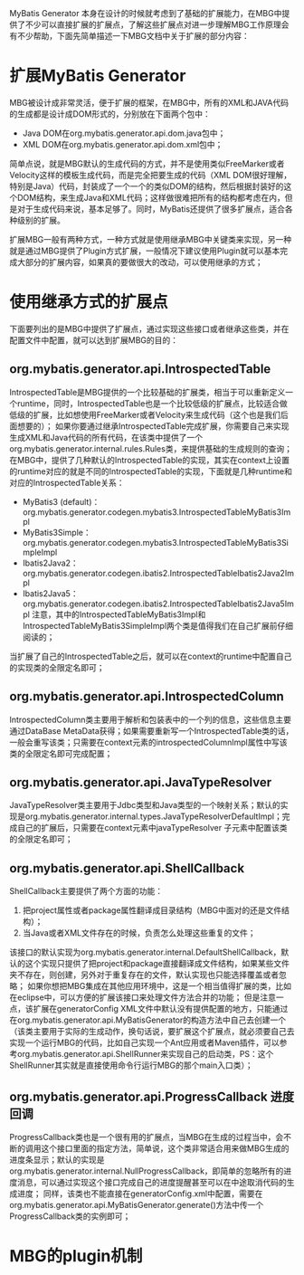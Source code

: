 



MyBatis Generator 本身在设计的时候就考虑到了基础的扩展能力，在MBG中提供了不少可以直接扩展的扩展点，了解这些扩展点对进一步理解MBG工作原理会有不少帮助，下面先简单描述一下MBG文档中关于扩展的部分内容：

# 扩展MyBatis Generator

MBG被设计成非常灵活，便于扩展的框架，在MBG中，所有的XML和JAVA代码的生成都是设计成DOM形式的，分别放在下面两个包中：

- Java DOM在org.mybatis.generator.api.dom.java包中；
- XML DOM在org.mybatis.generator.api.dom.xml包中；

简单点说，就是MBG默认的生成代码的方式，并不是使用类似FreeMarker或者Velocity这样的模板生成代码，而是完全把要生成的代码（XML DOM很好理解，特别是Java）代码，封装成了一个一个的类似DOM的结构，然后根据封装好的这个DOM结构，来生成Java和XML代码；这样做很难把所有的结构都考虑在内，但是对于生成代码来说，基本足够了。同时，MyBatis还提供了很多扩展点，适合各种级别的扩展。

扩展MBG一般有两种方式，一种方式就是使用继承MBG中关键类来实现，另一种就是通过MBG提供了Plugin方式扩展，一般情况下建议使用Plugin就可以基本完成大部分的扩展内容，如果真的要做很大的改动，可以使用继承的方式；

# 使用继承方式的扩展点

下面要列出的是MBG中提供了扩展点，通过实现这些接口或者继承这些类，并在配置文件中配置，就可以达到扩展MBG的目的：

## org.mybatis.generator.api.IntrospectedTable

IntrospectedTable是MBG提供的一个比较基础的扩展类，相当于可以重新定义一个runtime，同时，IntrospectedTable也是一个比较低级的扩展点，比较适合做低级的扩展，比如想使用FreeMarker或者Velocity来生成代码（这个也是我们后面想要的）；
如果你要通过继承IntrospectedTable完成扩展，你需要自己来实现生成XML和Java代码的所有代码，在该类中提供了一个org.mybatis.generator.internal.rules.Rules类，来提供基础的生成规则的查询；
 在MBG中，提供了几种默认的IntrospectedTable的实现，其实在context上设置的runtime对应的就是不同的IntrospectedTable的实现，下面就是几种runtime和对应的IntrospectedTable关系：

- MyBatis3 (default)：org.mybatis.generator.codegen.mybatis3.IntrospectedTableMyBatis3Impl
- MyBatis3Simple：
   org.mybatis.generator.codegen.mybatis3.IntrospectedTableMyBatis3SimpleImpl
- Ibatis2Java2：org.mybatis.generator.codegen.ibatis2.IntrospectedTableIbatis2Java2Impl
- Ibatis2Java5：org.mybatis.generator.codegen.ibatis2.IntrospectedTableIbatis2Java5Impl
   注意，其中的IntrospectedTableMyBatis3Impl和IntrospectedTableMyBatis3SimpleImpl两个类是值得我们在自己扩展前仔细阅读的；

当扩展了自己的IntrospectedTable之后，就可以在context的runtime中配置自己的实现类的全限定名即可；



## org.mybatis.generator.api.IntrospectedColumn

IntrospectedColumn类主要用于解析和包装表中的一个列的信息，这些信息主要通过DataBase MetaData获得；如果需要重新写一个IntrospectedTable类的话，一般会重写该类；只需要在context元素的introspectedColumnImpl属性中写该类的全限定名即可完成配置；

## org.mybatis.generator.api.JavaTypeResolver

JavaTypeResolver类主要用于Jdbc类型和Java类型的一个映射关系；默认的实现是org.mybatis.generator.internal.types.JavaTypeResolverDefaultImpl；完成自己的扩展后，只需要在context元素中javaTypeResolver 子元素中配置该类的全限定名即可；

## org.mybatis.generator.api.ShellCallback

ShellCallback主要提供了两个方面的功能：

1. 把project属性或者package属性翻译成目录结构（MBG中面对的还是文件结构）；
2. 当Java或者XML文件存在的时候，负责怎么处理这些重复的文件；

该接口的默认实现为org.mybatis.generator.internal.DefaultShellCallback，默认的这个实现只提供了把project和package直接翻译成文件结构，如果某些文件夹不存在，则创建，另外对于重复存在的文件，默认实现也只能选择覆盖或者忽略；
如果你想把MBG集成在其他应用环境中，这是一个相当值得扩展的类，比如在eclipse中，可以方便的扩展该接口来处理文件方法合并的功能；
但是注意一点，该扩展在generatorConfig XML文件中默认没有提供配置的地方，只能通过在org.mybatis.generator.api.MyBatisGenerator的构造方法中自己去创建一个（该类主要用于实际的生成动作，换句话说，要扩展这个扩展点，就必须要自己去实现一个运行MBG的代码，比如自己实现一个Ant应用或者Maven插件，可以参考org.mybatis.generator.api.ShellRunner来实现自己的启动类，PS：这个ShellRunner其实就是直接使用命令行运行MBG的那个main入口类）；

## org.mybatis.generator.api.ProgressCallback 进度回调

ProgressCallback类也是一个很有用的扩展点，当MBG在生成的过程当中，会不断的调用这个接口里面的指定方法，简单说，这个类非常适合用来做MBG生成的进度条显示；默认的实现是org.mybatis.generator.internal.NullProgressCallback，即简单的忽略所有的进度消息，可以通过实现这个接口完成自己的进度提醒甚至可以在中途取消代码的生成进度；
 同样，该类也不能直接在generatorConfig.xml中配置，需要在org.mybatis.generator.api.MyBatisGenerator.generate()方法中传一个ProgressCallback类的实例即可；



# MBG的plugin机制















